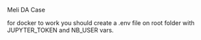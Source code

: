 Meli DA Case

for docker to work you should create a .env file on root folder with JUPYTER_TOKEN and NB_USER vars.